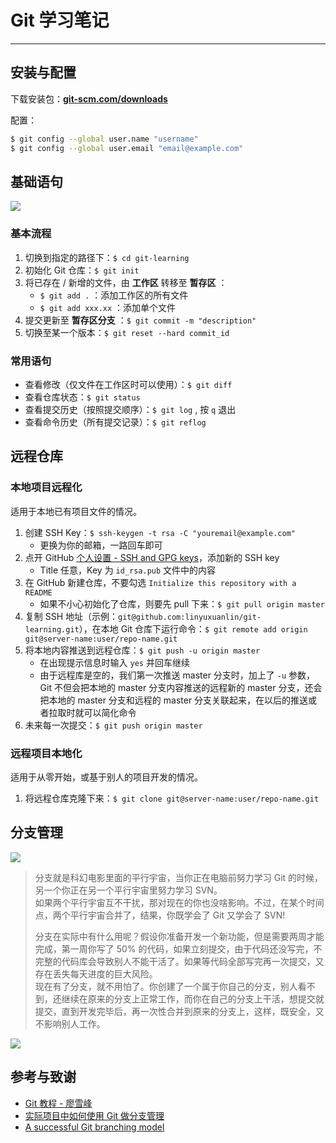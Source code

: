 # Git 学习笔记

---

## 安装与配置

下载安装包：[**git-scm.com/downloads**](https://git-scm.com/downloads)

配置：
```bash
$ git config --global user.name "username"
$ git config --global user.email "email@example.com"
```

## 基础语句

![](https://cdn.jsdelivr.net/gh/linyuxuanlin/Wiki-media/img/20200216204934.png)

### 基本流程

1. 切换到指定的路径下：`$ cd git-learning`
2. 初始化 Git 仓库：`$ git init`
3. 将已存在 / 新增的文件，由 **工作区** 转移至 **暂存区** ：
   * `$ git add .` ：添加工作区的所有文件
   * `$ git add xxx.xx` ：添加单个文件
4. 提交更新至 **暂存区分支** ：`$ git commit -m "description"`
5. 切换至某一个版本：`$ git reset --hard commit_id`

### 常用语句

* 查看修改（仅文件在工作区时可以使用）：`$ git diff`
* 查看仓库状态：`$ git status`
* 查看提交历史（按照提交顺序）：`$ git log` , 按 `q` 退出
* 查看命令历史（所有提交记录）：`$ git reflog`


## 远程仓库

### 本地项目远程化
适用于本地已有项目文件的情况。
1. 创建 SSH Key：`$ ssh-keygen -t rsa -C "youremail@example.com"`
   * 更换为你的邮箱，一路回车即可
2. 点开 GitHub [个人设置 - SSH and GPG keys](https://github.com/settings/keys)，添加新的 SSH key
   * Title 任意，Key 为 `id_rsa.pub` 文件中的内容
3. 在 GitHub 新建仓库，不要勾选 `Initialize this repository with a README`
   * 如果不小心初始化了仓库，则要先 pull 下来：`$ git pull origin master`
4. 复制 SSH 地址（示例：`git@github.com:linyuxuanlin/git-learning.git`），在本地 Git 仓库下运行命令：`$ git remote add origin git@server-name:user/repo-name.git`
5. 将本地内容推送到远程仓库：`$ git push -u origin master` 
   * 在出现提示信息时输入 `yes` 并回车继续
   * 由于远程库是空的，我们第一次推送 master 分支时，加上了 `-u` 参数，Git 不但会把本地的 master 分支内容推送的远程新的 master 分支，还会把本地的 master 分支和远程的 master 分支关联起来，在以后的推送或者拉取时就可以简化命令
6. 未来每一次提交：`$ git push origin master`

### 远程项目本地化
适用于从零开始，或基于别人的项目开发的情况。
1. 将远程仓库克隆下来：`$ git clone git@server-name:user/repo-name.git`


## 分支管理

![](https://cdn.jsdelivr.net/gh/linyuxuanlin/Wiki-media/img/20200217195056.png)


> 分支就是科幻电影里面的平行宇宙，当你正在电脑前努力学习 Git 的时候，另一个你正在另一个平行宇宙里努力学习 SVN。  
> 如果两个平行宇宙互不干扰，那对现在的你也没啥影响。不过，在某个时间点，两个平行宇宙合并了，结果，你既学会了 Git 又学会了 SVN!   
>   
> 分支在实际中有什么用呢？假设你准备开发一个新功能，但是需要两周才能完成，第一周你写了 50% 的代码，如果立刻提交，由于代码还没写完，不完整的代码库会导致别人不能干活了。如果等代码全部写完再一次提交，又存在丢失每天进度的巨大风险。  
> 现在有了分支，就不用怕了。你创建了一个属于你自己的分支，别人看不到，还继续在原来的分支上正常工作，而你在自己的分支上干活，想提交就提交，直到开发完毕后，再一次性合并到原来的分支上，这样，既安全，又不影响别人工作。

![](https://cdn.jsdelivr.net/gh/linyuxuanlin/Wiki-media/img/20200217202649.png)





## 参考与致谢
* [Git 教程 - 廖雪峰](https://www.liaoxuefeng.com/wiki/896043488029600)
* [实际项目中如何使用 Git 做分支管理](https://blog.csdn.net/ShuSheng0007/article/details/80791849)
* [A successful Git branching model](https://nvie.com/posts/a-successful-git-branching-model/)
